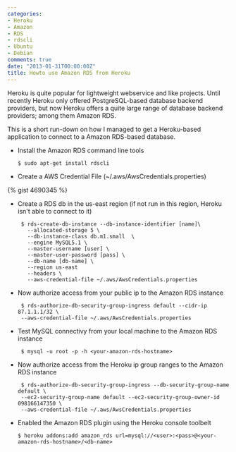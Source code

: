 ```yaml
---
categories:
- Heroku
- Amazon
- RDS
- rdscli
- Ubuntu
- Debian
comments: true
date: "2013-01-31T00:00:00Z"
title: Howto use Amazon RDS from Heroku
---
```


Heroku is quite popular for lightweight webservice and like projects. Until
recently Heroku only offered PostgreSQL-based database backend providers, but now Heroku
offers a quite large range of database backend providers; among them Amazon RDS.

This is a short run-down on how I managed to get a Heroku-based application to 
connect to a Amazon RDS-based database.

* Install the Amazon RDS command line tools
    
      $ sudo apt-get install rdscli

* Create a AWS Credential File (~/.aws/AwsCredentials.properties)

{% gist 4690345 %}

* Create a RDS db in the us-east region (if not run in this region, Heroku isn't able to connect to it)
       
       $ rds-create-db-instance --db-instance-identifier [name]\
         --allocated-storage 5 \
         --db-instance-class db.m1.small  \
         --engine MySQL5.1 \
         --master-username [user] \
         --master-user-password [pass] \
         --db-name [db-name] \
         --region us-east
         --headers \
         --aws-credential-file ~/.aws/AwsCredentials.properties

* Now authorize access from your public ip to the Amazon RDS instance

       $ rds-authorize-db-security-group-ingress default --cidr-ip 87.1.1.1/32 \
       --aws-credential-file ~/.aws/AwsCredentials.properties

* Test MySQL connectivy from your local machine to the Amazon RDS instance

       $ mysql -u root -p -h <your-amazon-rds-hostname>

* Now authorize access from the Heroku ip group ranges to the Amazon RDS instance

       $ rds-authorize-db-security-group-ingress --db-security-group-name default \
       --ec2-security-group-name default --ec2-security-group-owner-id 098166147350 \
       --aws-credential-file ~/.aws/AwsCredentials.properties

* Enabled the Amazon RDS plugin using the Heroku console toolbelt
    
      $ heroku addons:add amazon_rds url=mysql://<user>:<pass>@<your-amazon-rds-hostname>/<db-name>
